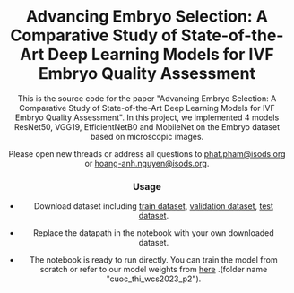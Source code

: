 <div align="center">    
 
# Advancing Embryo Selection: A Comparative Study of State-of-the-Art Deep Learning Models for IVF Embryo Quality Assessment

This is the source code for the paper "Advancing Embryo Selection: A Comparative Study of State-of-the-Art Deep Learning Models for IVF Embryo Quality Assessment".
In this project, we implemented 4 models ResNet50, VGG19, EfficientNetB0 and MobileNet on the Embryo dataset based on microscopic images. 

Please open new threads or address all questions to phat.pham@isods.org or hoang-anh.nguyen@isods.org. 

### Usage
* Download dataset including [train dataset](https://drive.google.com/drive/folders/1PjbqQfP5SAfL5hvRxGJFfd1Lx7BqKIkP?usp=sharing), [validation dataset](https://drive.google.com/drive/folders/1WitdlpCLiU5d_EI8pYYPiUAut5zOgQZr?usp=sharing), [test dataset](https://drive.google.com/drive/folders/1Kzgktxv18shSKyhMoQKzD7RzOjmmMHg7?usp=sharing).  

* Replace the datapath in the notebook with your own downloaded dataset.

* The notebook is ready to run directly. You can train the model from scratch or refer to our model weights from [here]( https://drive.google.com/drive/folders/16zJAxbMP60m8rXofWHwSpgK9qd-s_8qL?usp=sharing) .(folder name "cuoc_thi_wcs2023_p2").


